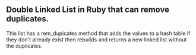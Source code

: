 ## Double Linked List in Ruby that can remove duplicates.

This list has a rem_dupicates method that adds the values to a hash table if
they don't already exist then rebuilds and returns a new linked list without the duplicates.
